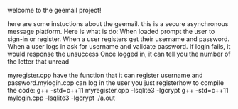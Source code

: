welcome to the geemail project!

here are some instuctions about the geemail. this is a secure asynchronous message platform. Here is what is do: When loaded prompt the user to sign-in or register. When a user registers get their username and password. When a user logs in ask for username and validate password. If login fails, it would response the unsuccess Once logged in, it can tell you the number of the letter that unread



myregister.cpp have the function that it can register username and password.mylogin.cpp can log in the user you just registerhow to compile the code: g++ -std=c++11 myregister.cpp -lsqlite3 -lgcrypt g++ -std=c++11 mylogin.cpp -lsqlite3 -lgcrypt ./a.out
